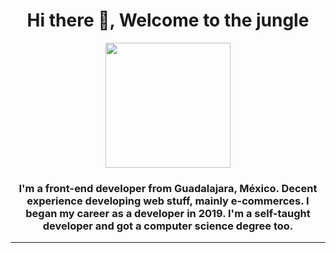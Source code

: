 <div align="center">
  <h1 align="center">Hi there 👋, Welcome to the jungle</h1>
  <img
    src="https://media.giphy.com/media/Dh5q0sShxgp13DwrvG/giphy.gif"
    width="200"
  />
  <h3 align="center">
    I'm a front-end developer from Guadalajara, México. Decent experience
    developing web stuff, mainly e-commerces. I began my career as a developer
    in 2019. I'm a self-taught developer and got a computer science degree too.
  </h3>
  <hr />
</div>
